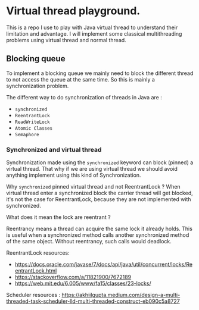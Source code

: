 # Virtual thread playground.

This is a repo I use to play with Java virtual thread to understand their limitation and advantage.
I will implement some classical multithreading problems using virtual thread and normal thread.


## Blocking queue

To implement a blocking queue we mainly need to block the different thread to not access the queue at the same time. 
So this is mainly a synchronization problem.

The different way to do synchronization of threads in Java are :

- `synchronized`
- `ReentrantLock`
- `ReadWriteLock`
- `Atomic Classes`
- `Semaphore`

### Synchronized and virtual thread

Synchronization made using the `synchronized` keyword can block (pinned) a virtual thread. 
That why if we are using virtual thread we should avoid anything implement using this kind of Synchronization.

Why `synchronized` pinned virtual thread and not ReentrantLock ?
When virtual thread enter a synchronized block the carrier thread will get blocked, it's not the case for ReentrantLock,
because they are not implemented with synchronized.

What does it mean the lock are reentrant ?

Reentrancy means a thread can acquire the same lock it already holds. This is useful when a synchronized method calls another synchronized method of the same object. 
Without reentrancy, such calls would deadlock.

ReentrantLock resources: 
- https://docs.oracle.com/javase/7/docs/api/java/util/concurrent/locks/ReentrantLock.html
- https://stackoverflow.com/a/11821900/7672189
- https://web.mit.edu/6.005/www/fa15/classes/23-locks/

Scheduler resources :
https://akhiilgupta.medium.com/design-a-multi-threaded-task-scheduler-lld-multi-threaded-construct-eb090c5a8727